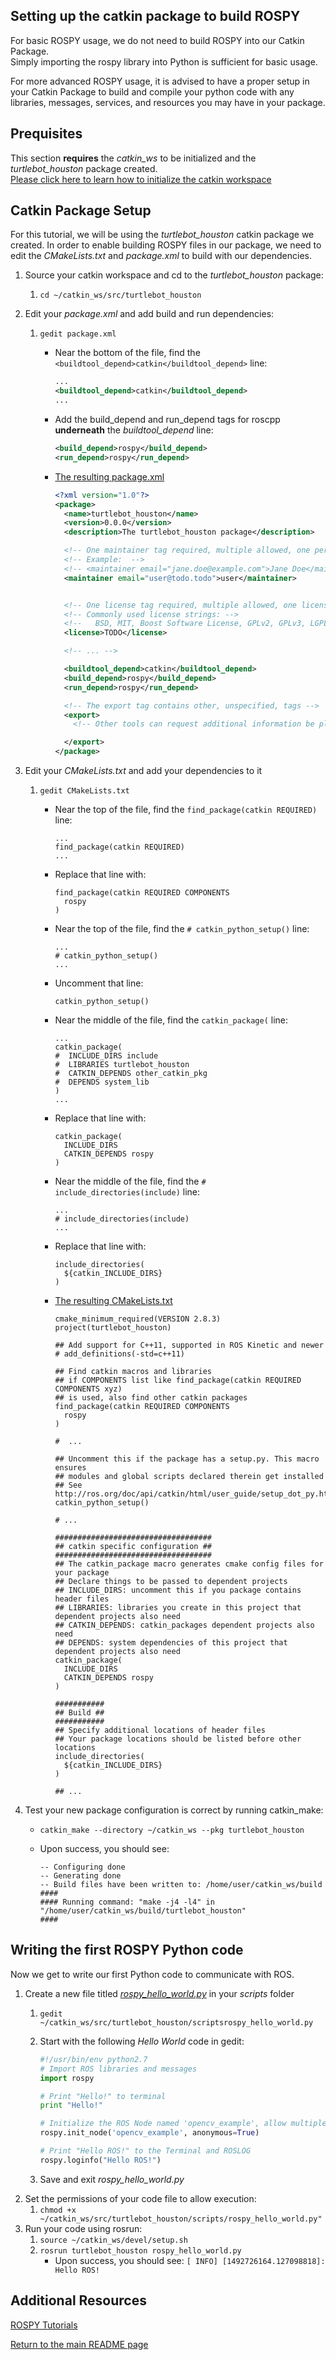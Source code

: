 ## Setting up the catkin package to build ROSPY
For basic ROSPY usage, we do not need to build ROSPY into our Catkin Package.  
Simply importing the rospy library into Python is sufficient for basic usage.  

For more advanced ROSPY usage, it is advised to have a proper setup in your Catkin Package to build and compile your python code with any libraries, messages, services, and resources you may have in your package.  

## Prequisites
This section **requires** the *catkin_ws* to be initialized and the *turtlebot_houston* package created.  
[Please click here to learn how to initialize the catkin workspace](08-Catkin_Workspace.md)


## Catkin Package Setup
For this tutorial, we will be using the *turtlebot_houston* catkin package we created.
In order to enable building ROSPY files in our package, we need to edit the *CMakeLists.txt* and *package.xml* to build with our dependencies.
1. Source your catkin workspace and cd to the *turtlebot_houston* package:
    1. `cd ~/catkin_ws/src/turtlebot_houston`
2. Edit your *package.xml* and add build and run dependencies:
    1. `gedit package.xml`
        * Near the bottom of the file, find the `<buildtool_depend>catkin</buildtool_depend>` line:

            ```xml
            ...
            <buildtool_depend>catkin</buildtool_depend>
            ...
            ```

        * Add the build_depend and run_depend tags for roscpp **underneath** the *buildtool_depend* line:

            ```xml
            <build_depend>rospy</build_depend>
            <run_depend>rospy</run_depend>
            ```

        * [The resulting package.xml](/Setup/catkin_ws/src/turtlebot_houston/package.xml)

            ```xml
            <?xml version="1.0"?>
            <package>
              <name>turtlebot_houston</name>
              <version>0.0.0</version>
              <description>The turtlebot_houston package</description>

              <!-- One maintainer tag required, multiple allowed, one person per tag -->
              <!-- Example:  -->
              <!-- <maintainer email="jane.doe@example.com">Jane Doe</maintainer> -->
              <maintainer email="user@todo.todo">user</maintainer>


              <!-- One license tag required, multiple allowed, one license per tag -->
              <!-- Commonly used license strings: -->
              <!--   BSD, MIT, Boost Software License, GPLv2, GPLv3, LGPLv2.1, LGPLv3 -->
              <license>TODO</license>

              <!-- ... -->

              <buildtool_depend>catkin</buildtool_depend>
              <build_depend>rospy</build_depend>
              <run_depend>rospy</run_depend>

              <!-- The export tag contains other, unspecified, tags -->
              <export>
                <!-- Other tools can request additional information be placed here -->

              </export>
            </package>
            ```

3. Edit your *CMakeLists.txt* and add your dependencies to it
    1. `gedit CMakeLists.txt`
        * Near the top of the file, find the `find_package(catkin REQUIRED)` line:

            ```
            ...
            find_package(catkin REQUIRED)
            ...
            ```

        * Replace that line with:

            ```
            find_package(catkin REQUIRED COMPONENTS
              rospy
            )
            ```
            
        * Near the top of the file, find the `# catkin_python_setup()` line:
        
            ```
            ...
            # catkin_python_setup()
            ...
            ```

        * Uncomment that line:
        
            ```
            catkin_python_setup()
            ```

        * Near the middle of the file, find the `catkin_package(` line:

            ```
            ...
            catkin_package(
            #  INCLUDE_DIRS include
            #  LIBRARIES turtlebot_houston
            #  CATKIN_DEPENDS other_catkin_pkg
            #  DEPENDS system_lib
            )
            ...
            ```

        * Replace that line with:

            ```
            catkin_package(
              INCLUDE_DIRS
              CATKIN_DEPENDS rospy
            )
            ```


        * Near the middle of the file, find the `# include_directories(include)` line:
 
            ```
            ...
            # include_directories(include)
            ...
            ```
 
        * Replace that line with:
 
            ```
            include_directories(
              ${catkin_INCLUDE_DIRS}
            )
            ```

        * [The resulting CMakeLists.txt](/Setup/catkin_ws/src/turtlebot_houston/CMakeLists.txt)
 
            ```
            cmake_minimum_required(VERSION 2.8.3)
            project(turtlebot_houston)
       
            ## Add support for C++11, supported in ROS Kinetic and newer
            # add_definitions(-std=c++11)
       
            ## Find catkin macros and libraries
            ## if COMPONENTS list like find_package(catkin REQUIRED COMPONENTS xyz)
            ## is used, also find other catkin packages
            find_package(catkin REQUIRED COMPONENTS
              rospy
            )
       
            #  ...
       
            ## Uncomment this if the package has a setup.py. This macro ensures
            ## modules and global scripts declared therein get installed
            ## See http://ros.org/doc/api/catkin/html/user_guide/setup_dot_py.html
            catkin_python_setup()

            # ...

            ###################################
            ## catkin specific configuration ##
            ###################################
            ## The catkin_package macro generates cmake config files for your package
            ## Declare things to be passed to dependent projects
            ## INCLUDE_DIRS: uncomment this if you package contains header files
            ## LIBRARIES: libraries you create in this project that dependent projects also need
            ## CATKIN_DEPENDS: catkin_packages dependent projects also need
            ## DEPENDS: system dependencies of this project that dependent projects also need
            catkin_package(
              INCLUDE_DIRS
              CATKIN_DEPENDS rospy
            )
       
            ###########
            ## Build ##
            ###########
            ## Specify additional locations of header files
            ## Your package locations should be listed before other locations
            include_directories(
              ${catkin_INCLUDE_DIRS}
            )
       
            ## ...
            ```
 
4. Test your new package configuration is correct by running catkin_make:
    * `catkin_make --directory ~/catkin_ws --pkg turtlebot_houston`
    * Upon success, you should see:
 
        ```
        -- Configuring done
        -- Generating done
        -- Build files have been written to: /home/user/catkin_ws/build
        ####
        #### Running command: "make -j4 -l4" in "/home/user/catkin_ws/build/turtlebot_houston"
        ####
        ```
 
## Writing the first ROSPY Python code
Now we get to write our first Python code to communicate with ROS.  
1. Create a new file titled [*rospy_hello_world.py*](/Setup/catkin_ws/src/turtlebot_houston/scripts/rospy_hello_world.py) in your *scripts* folder
    1. `gedit ~/catkin_ws/src/turtlebot_houston/scriptsrospy_hello_world.py`
    2. Start with the following *Hello World* code in gedit:
 
        ```python
        #!/usr/bin/env python2.7
        # Import ROS libraries and messages
        import rospy

        # Print "Hello!" to terminal
        print "Hello!"

        # Initialize the ROS Node named 'opencv_example', allow multiple nodes to be run with this name
        rospy.init_node('opencv_example', anonymous=True)

        # Print "Hello ROS!" to the Terminal and ROSLOG
        rospy.loginfo("Hello ROS!")
        ```
 
    3. Save and exit *rospy_hello_world.py*
2. Set the permissions of your code file to allow execution:
    1. `chmod +x ~/catkin_ws/src/turtlebot_houston/scripts/rospy_hello_world.py"`
3. Run your code using rosrun:
    1. `source ~/catkin_ws/devel/setup.sh`
    2. `rosrun turtlebot_houston rospy_hello_world.py`
        * Upon success, you should see: `[ INFO] [1492726164.127098818]: Hello ROS!`


## Additional Resources
[ROSPY Tutorials](http://wiki.ros.org/rospy_tutorials)  



[Return to the main README page](/README.md)


